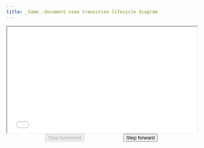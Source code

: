 ```yaml
---
title: _Same_-document view transition lifecycle diagram
---
```


<script type="module" async src="/scaler.js"></script>

<style>
	spec-scaler {
		max-block-size: 60svb;
		display: block;
		margin-inline: auto;
	}

	.spec-slide-controls {
		margin-block-start: var(--size-3);
		display: flex;
		align-items: center;
		justify-content: space-evenly;

		:not(.slide-content) > #phases-diagram > & {
			font-size: var(--font-size-5);
		}
	}
</style>

<div id="phases-diagram">
	<spec-scaler canvasheight="1080" canvaswidth="1920" style="aspect-ratio: 1920/1080">
		<iframe
			src="/same-document-phases.html"
			style="inline-size: 100%; block-size: 100%;"
			title="Same-document view transition lifecycle diagram"
		></iframe>
	</spec-scaler> 
	<div class="spec-slide-controls">
		<button disabled>Step backward</button>
		<button>Step forward</button>
	</div>
</div>

<script type="module">
const root = document.querySelector('#phases-diagram');
const [previous, next] = root.querySelectorAll('.spec-slide-controls button');
const iframe = root.querySelector('iframe');

next.disabled = false;

const updateButtons = (slide) => {
	next.disabled = !slide.hasNext;
	previous.disabled = !slide.hasPrevious;
};

next.addEventListener('click', async () => {
	const slide = iframe.contentDocument.querySelector('spec-slide');
	await slide.next();
	updateButtons(slide);
});

previous.addEventListener('click', async () => {
	const slide = iframe.contentDocument.querySelector('spec-slide');
	await slide.previous();
	updateButtons(slide);
});
</script>
